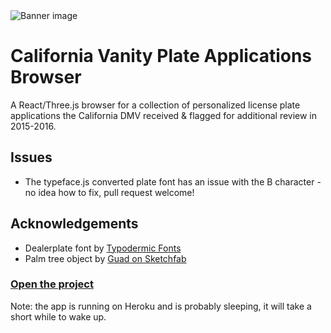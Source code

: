 <img src="https://www.lumous.com/temp/cv-banner.png" alt="Banner image">

# California Vanity Plate Applications Browser

A React/Three.js browser for a collection of personalized license plate applications the California DMV received &amp; flagged for additional review in 2015-2016.

## Issues

-   The typeface.js converted plate font has an issue with the B character - no idea how to fix, pull request welcome!

## Acknowledgements

-   Dealerplate font by [Typodermic Fonts](https://typodermicfonts.com/dealerplate/)
-   Palm tree object by [Guad on Sketchfab](https://sketchfab.com/3d-models/palm-tree-c520a0429a024f18a69342ce79acd5d5)

### <a href="https://california-vanity.herokuapp.com/">Open the project</a>

Note: the app is running on Heroku and is probably sleeping, it will take a short while to wake up.
